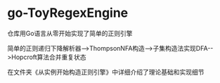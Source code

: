 
# go-ToyRegexEngine

仓库用Go语言从零开始实现了简单的正则引擎

简单的正则递归下降解析器-->ThompsonNFA构造-->子集构造法实现DFA-->Hopcroft算法合并重复状态

在文件夹《从实例开始构造正则引擎》中详细介绍了理论基础和实现细节
